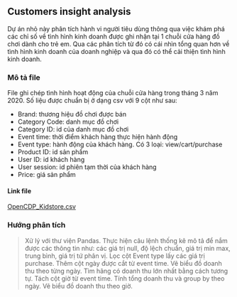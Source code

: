 ## Customers insight analysis
Dự án nhỏ này phân tích hành vi người tiêu dùng thông qua việc khám phá các chỉ số về tình hình kinh doanh được ghi nhận tại 1 chuỗi cửa hàng đồ chơi dành cho trẻ em. Qua các phân tích từ đó có cái nhìn tổng quan hơn về tình hình kinh doanh của doanh nghiệp và qua đó có thể cải thiện tình hình kinh doanh.

### Mô tả file
File ghi chép tình hình hoạt động của chuỗi cửa hàng trong tháng 3 năm 2020. Số liệu được chuẩn bị ở dạng csv với 9 cột như sau:
- Brand: thương hiệu đồ chơi được bán
- Category Code: danh mục đồ chơi
- Category ID: id của danh mục đồ chơi
- Event time: thời điểm khách hàng thực hiện hành động
- Event type: hành động của khách hàng. Có 3 loại: view/cart/purchase
- Product ID: id sản phẩm
- User ID: id khách hàng
- User session: id phiên tạm thời của khách hàng
- Price: giá sản phẩm

#### Link file
[OpenCDP_Kidstore.csv](https://drive.google.com/file/d/10xewZD2A1kYOtkddtlwWa8-s37A8YofN/view?usp=sharing)

### Hướng phân tích
> Xử lý với thư viện Pandas. Thực hiện câu lệnh thống kê mô tả để nắm được các thông tin như: các giá trị null, độ lệch chuẩn, giá trị min max, trung bình, giá trị tứ phân vị.
> Lọc cột Event type lấy các giá trị purchase. Thêm cột ngày được cắt từ event time. Vẽ biểu đồ doanh thu theo từng ngày.
> Tìm hãng có doanh thu lớn nhất bằng cách tương tự.
> Tách cột giờ từ event time. Tính tổng doanh thu và group by theo ngày. Vẽ biểu đồ doanh thu theo giờ.
